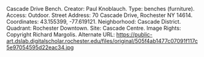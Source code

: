 Cascade Drive Bench. Creator: Paul Knoblauch. Type: benches (furniture). Access: Outdoor. Street Address: 70 Cascade Drive, Rochester NY 14614. Coordinates: 43.155399, -77.619121. Neighborhood: Cascade District. Quadrant: Rochester Downtown. Site: Cascade Centre. Image Rights: Copyright Richard Margolis. Alternate URL: https://public-art.dslab.digitalscholar.rochester.edu/files/original/505f4ab1477c07091f117c5e97054595d22eac34.jpg
